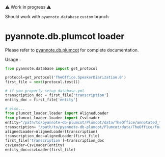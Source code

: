 :warning: Work in progress :warning:  

Should work with `pyannote.database` `custom` branch

# pyannote.db.plumcot loader

Please refer to [pyannote.db.plumcot](https://github.com/PaulLerner/pyannote-db-plumcot/) for complete documentation.

Usage :

```python
from pyannote.database import get_protocol 

protocol=get_protocol('TheOffice.SpeakerDiarization.0') 
first_file = next(protocol.test())

# if you properly setup database.yml
transcription_doc = first_file['transcription']
entity_doc = first_file['entity']

# else...
from plumcot_loader.loader import AlignedLoader
from plumcot_loader.loader import CsvLoader
entity="/path/to/pyannote-db-plumcot/Plumcot/data/TheOffice/annotated_transcripts/merge_{uri}.csv".format(uri=first_file['uri'])
transcription= "/path/to/pyannote-db-plumcot/Plumcot/data/TheOffice/forced-alignment/{uri}.aligned".format(uri=first_file['uri'])
alignedLoader=AlignedLoader(transcription)
transcription_doc=alignedLoader(first_file)
first_file['transcription']=transcription_doc
csvLoader=CsvLoader(entity)
entity_doc=csvLoader(first_file)
```
